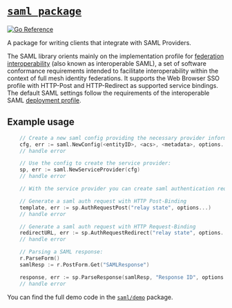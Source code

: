 
# [`saml package`](./saml)

[![Go Reference](https://pkg.go.dev/badge/github.com/hashicorp/cap/saml.svg)](https://pkg.go.dev/github.com/hashicorp/cap/saml)

A package for writing clients that integrate with SAML Providers.

The SAML library orients mainly on the implementation profile for
[federation interoperability](https://kantarainitiative.github.io/SAMLprofiles/fedinterop.html)
(also known as interoperable SAML), a set of software conformance requirements
intended to facilitate interoperability within the context of full mesh identity
federations. It supports the Web Browser SSO profile with HTTP-Post and
HTTP-Redirect as supported service bindings. The default SAML settings follow
the requirements of the interoperable SAML
[deployment profile](https://kantarainitiative.github.io/SAMLprofiles/saml2int.html#_service_provider_requirements).

## Example usage

```go
    // Create a new saml config providing the necessary provider information:
    cfg, err := saml.NewConfig(<entityID>, <acs>, <metadata>, options...)
	// handle error

    // Use the config to create the service provider:
    sp, err := saml.NewServiceProvider(cfg)
    // handle error

    // With the service provider you can create saml authentication requests:

    // Generate a saml auth request with HTTP Post-Binding
    template, err := sp.AuthRequestPost("relay state", options...)
    // handle error

    // Generate a saml auth request with HTTP Request-Binding
    redirectURL, err := sp.AuthRequestRedirect("relay state", options...)
    // handle error

    // Parsing a SAML response:
    r.ParseForm()
    samlResp := r.PostForm.Get("SAMLResponse")

    response, err := sp.ParseResponse(samlResp, "Response ID", options...)
    // handle error
```

You can find the full demo code in the [`saml/demo`](./saml/demo/main.go)
package.
